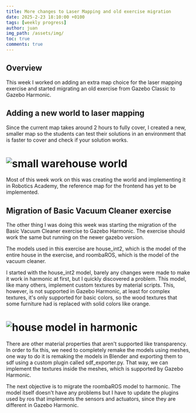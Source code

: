 ```yaml
---
title: More changes to Laser Mapping and old exercise migration
date: 2025-2-23 18:10:00 +0100
tags: [weekly progress]
author: juan
img_path: /assets/img/
toc: true
comments: true
---
```


## Overview

This week I worked on adding an extra map choice for the laser mapping exercise and started migrating an old exercise from Gazebo Classic to Gazebo Harmonic.

## Adding a new world to laser mapping

Since the current map takes around 2 hours to fully cover, I created a new, smaller map so the students can test their solutions in an environment that is faster to cover and check if your solution works.

# <img src="small_warehouse.png" alt="small warehouse world">

Most of this week work on this was creating the world and implementing it in Robotics Academy, the reference map for the frontend has yet to be implemented.

## Migration of Basic Vacuum Cleaner exercise

The other thing I was doing this week was starting the migration of the Basic Vacuum Cleaner exercise to Gazebo Harmonic. The exercise should work the same but running on the newer gazebo version.

The models used in this exercise are house_int2, which is the model of the entire house in the exercise, and roombaROS, which is the model of the vacuum cleaner.

I started with the house_int2 model, barely any changes were made to make it work in harmonic at first, but I quickly discovered a problem. This model, like many others, implement custom textures by material scripts. This, however, is not supported in Gazebo Harmonic, at least for complex textures, it's only supported for basic colors, so the wood textures that some furniture had is replaced with solid colors like orange.

# <img src="harmonic_house_int.png" alt="house model in harmonic">

There are other material properties that aren't supported like transparency.
In order to fix this, we need to completely remake the models using meshes, one way to do it is remaking the models in Blender and exporting them to sdf using a custom plugin called sdf_exporter.py. That way, we can implement the textures inside the meshes, which is supported by Gazebo Harmonic.

The next objective is to migrate the roombaROS model to harmonic. The model itself doesn't have any problems but I have to update the plugins used by ros that implements the sensors and actuators, since they are different in Gazebo Harmonic.